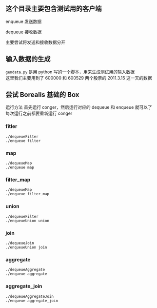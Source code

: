 ## 这个目录主要包含测试用的客户端

enqueue
	发送数据
	
dequeue
	接收数据
	
主要尝试将发送和接收数据分开

## 输入数据的生成
`gendata.py` 是用 python 写的一个脚本，用来生成测试用的输入数据  
这里我们主要用到了 600000 和 600529 两个股票的 2011.3.15 这一天的数据  

## 尝试 Borealis 基础的 Box
运行方法
首先运行 conger，然后运行对应的 dequeue 和 enqueue 就可以了  
每次运行之前都要重新运行 conger  

### fitler
```
./dequeueFilter
./enqueue filter
```

### map 
```
./dequeueMap
./enqueue map
```

### filter_map
```
./dequeueMap
./enqueue filter_map
```

### union
```
./dequeueFilter
./enqueueUnion union
```

### join
```
./dequeueJoin
./enqueueUnion join
```

### aggregate
```
./dequeueAggregate
./enqueue aggregate
```

### aggregate_join
```
./dequeueAggregateJoin
./enqueue aggregate_join
```

